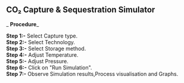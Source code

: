 ##  CO₂ Capture & Sequestration Simulator <br>

_ ****Procedure****_ <br>

****Step 1:-**** Select Capture type.<br>
****Step 2:-**** Select Technology.<br>
****Step 3:-**** Select Storage method.<br>
****Step 4:-**** Adjust Temperature.<br>
****Step 5:-**** Adjust Pressure.<br>
****Step 6:-**** Click on "Run Simulation".<br>
****Step 7:-**** Observe Simulation results,Process visualisation and Graphs.<br>

